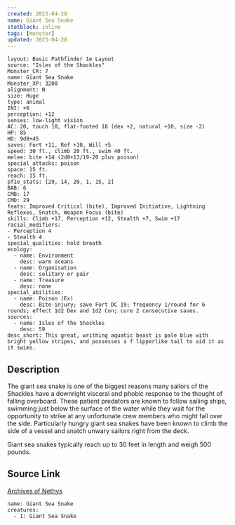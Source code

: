 ```yaml
---
created: 2023-04-28
name: Giant Sea Snake
statblock: inline
tags: [monster]
updated: 2023-04-28
---
```

```statblock
layout: Basic Pathfinder 1e Layout
source: "Isles of the Shackles"
Monster_CR: 7
name: Giant Sea Snake
Monster_XP: 3200
alignment: N
size: Huge
type: animal
INI: +6
perception: +12
senses: low-light vision
AC: 20, touch 10, flat-footed 18 (dex +2, natural +10, size -2)
HP: 85
HD: 9d8+45
saves: Fort +11, Ref +10, Will +5
speed: 30 ft., climb 20 ft., swim 40 ft.
melee: bite +14 (2d8+13/19-20 plus poison)
special_attacks: poison
space: 15 ft.
reach: 15 ft.
pf1e_stats: [29, 14, 20, 1, 15, 2]
BAB: 6
CMB: 17
CMD: 29
feats: Improved Critical (bite), Improved Initiative, Lightning Reflexes, Snatch, Weapon Focus (bite)
skills: Climb +17, Perception +12, Stealth +7, Swim +17
racial_modifiers:
- Perception 4
- Stealth 4
special_qualities: hold breath
ecology:
  - name: Environment
    desc: warm oceans
  - name: Organisation
    desc: solitary or pair
  - name: Treasure
    desc: none
special_abilities:
  - name: Poison (Ex)
    desc: Bite-injury; save Fort DC 19; frequency 1/round for 6 rounds; effect 1d2 Dex and 1d2 Con; cure 2 consecutive saves.
sources:
  - name: Isles of the Shackles
    desc: 59
desc_short: This great, writhing aquatic beast is pale blue with bright yellow stripes, and possesses a f lipperlike tail to aid it as it swims.
```
## Description
The giant sea snake is one of the biggest reasons many sailors of the Shackles have a downright visceral and phobic response to the thought of falling overboard. These patient predators are known to follow sailing ships, swimming just below the surface of the water while they wait for the opportunity to strike at any unfortunate crew members who might fall over the side. Particularly hungry giant sea snakes have been known to climb the side of a vessel and snatch unwary sailors right from the deck.

Giant sea snakes typically reach up to 30 feet in length and weigh 500 pounds.
## Source Link
[Archives of Nethys](https://aonprd.com/MonsterDisplay.aspx?ItemName=Giant%20Sea%20Snake)
```encounter-table
name: Giant Sea Snake
creatures:
  - 1: Giant Sea Snake
```
